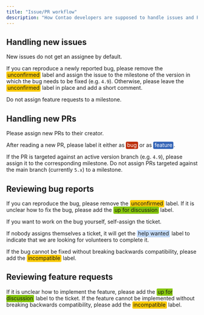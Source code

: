 ```yaml
---
title: "Issue/PR workflow"
description: "How Contao developers are supposed to handle issues and PRs on GitHub"
---
```

<style>
    span[class^="label-"] {
      padding: 0 3px 2px;
      border-radius: 3px;
    }
    .label-bug {
      background-color: #bd2c00;
      color: #fff;
    }
    .label-feature {
      background-color: #3364b7;
      color: #fff;
    }
    .label-discuss {
      background-color: #86c60d;
    }
    .label-help {
      background-color: #c4dcfc;
    }
    .label-status {
      background-color: #fbca04;
    }
</style>

## Handling new issues

New issues do not get an assignee by default.

If you can reproduce a newly reported bug, please remove the <span class="label-status">unconfirmed</span> label and
assign the issue to the milestone of the version in which the bug needs to be fixed (e.g. `4.9`). Otherwise, please
leave the <span class="label-status">unconfirmed</span> label in place and add a short comment.

Do not assign feature requests to a milestone. 

## Handling new PRs

Please assign new PRs to their creator.

After reading a new PR, please label it either as <span class="label-bug">bug</span> or as
<span class="label-feature">feature</span>.

If the PR is targeted against an active version branch (e.g. `4.9`), please assign it to the corresponding milestone.
Do not assign PRs targeted against the main branch (currently `5.x`) to a milestone.

## Reviewing bug reports

If you can reproduce the bug, please remove the <span class="label-status">unconfirmed</span> label. If it is unclear
how to fix the bug, please add the <span class="label-discuss">up for discussion</span> label.

If you want to work on the bug yourself, self-assign the ticket.

If nobody assigns themselves a ticket, it will get the <span class="label-help">help wanted</span> label to indicate
that we are looking for volunteers to complete it.

If the bug cannot be fixed without breaking backwards compatibility, please add the
<span class="label-status">incompatible</span> label. 
 
## Reviewing feature requests

If it is unclear how to implement the feature, please add the <span class="label-discuss">up for discussion</span>
label to the ticket. If the feature cannot be implemented without breaking backwards compatibility, please add the
<span class="label-status">incompatible</span> label. 
